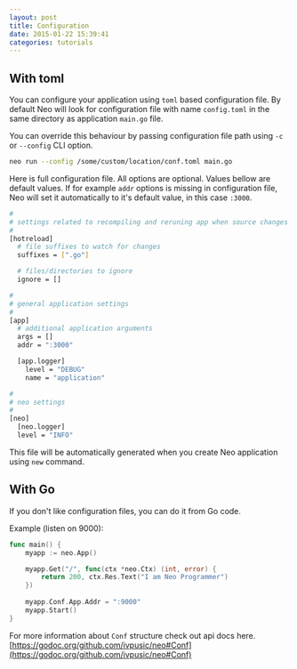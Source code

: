 ```yaml
---
layout: post
title: Configuration
date: 2015-01-22 15:39:41
categories: tutorials
---
```


## With toml

You can configure your application using ``toml`` based configuration file. By default Neo will look for configuration file with name ``config.toml`` in the same directory as application ``main.go`` file.

You can override this behaviour by passing configuration file path using ``-c`` or ``--config`` CLI option.

```bash
neo run --config /some/custom/location/conf.toml main.go
```

Here is full configuration file. All options are optional.
Values bellow are default values. If for example ``addr`` options is missing in configuration file, Neo will set it automatically to it's default value, in this case ``:3000``.

```bash
#
# settings related to recompiling and reruning app when source changes
#
[hotreload]
  # file suffixes to watch for changes
  suffixes = [".go"]

  # files/directories to ignore
  ignore = []

#
# general application settings
#
[app]
  # additional application arguments
  args = []
  addr = ":3000"

  [app.logger]
    level = "DEBUG"
    name = "application"

#
# neo settings
#
[neo]
  [neo.logger]
  level = "INFO"
```

This file will be automatically generated when you create Neo application using ``new`` command.

## With Go

If you don't like configuration files, you can do it from Go code.

Example (listen on 9000):

```Go
func main() {
    myapp := neo.App()

    myapp.Get("/", func(ctx *neo.Ctx) (int, error) {
        return 200, ctx.Res.Text("I am Neo Programmer")
    })
    
    myapp.Conf.App.Addr = ":9000"
    myapp.Start()
}
```

For more information about `Conf` structure check out api docs here. [https://godoc.org/github.com/ivpusic/neo#Conf](https://godoc.org/github.com/ivpusic/neo#Conf) 
